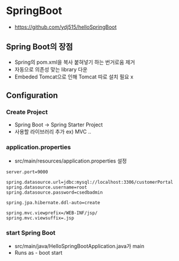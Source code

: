 # SpringBoot
- https://github.com/ydj515/helloSpringBoot

## Spring Boot의 장점
- Spring의 pom.xml을 복사 붙혀넣기 하는 번거로움 제거
- 자동으로 의존성 맞는 library 다운
- Embeded Tomcat으로 인해 Tomcat 따로 설치 필요 x


## Configuration

### Create Project
- Spring Boot -> Spring Starter Project
- 사용할 라이브러리 추가 ex) MVC ..

### application.properties
- src/main/resources/application.properties 설정

```properties
server.port=9000

spring.datasource.url=jdbc:mysql://localhost:3306/customerPortal
spring.datasource.username=root
spring.datasource.password=csedbadmin

spring.jpa.hibernate.ddl-auto=create

spring.mvc.viewprefix=/WEB-INF/jsp/
spring.mvc.viewsuffix=.jsp
```
### start Spring Boot
- src/main/java/HelloSpringBootApplication.java가 main
- Runs as - boot start

